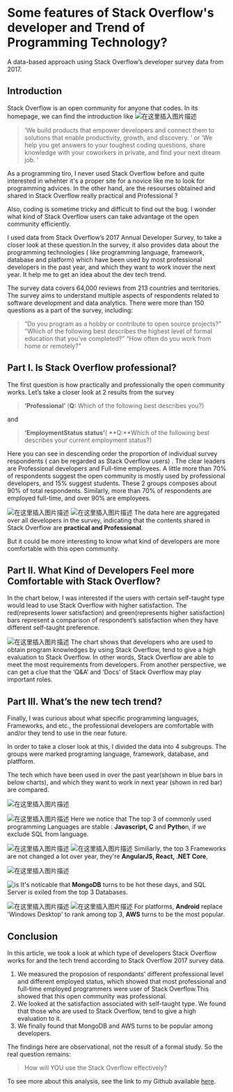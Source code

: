 # Some features of Stack Overflow's developer and Trend of Programming Technology?
   A data-based approach using Stack Overflow’s developer survey data from 2017.


## Introduction
  Stack Overflow is an open community for anyone that codes. In its homepage, we can find the introduction like 
![在这里插入图片描述](https://img-blog.csdnimg.cn/20201219104812665.png)

> ’We build products that empower developers and connect them to solutions that enable productivity, growth, and discovery. ’  or  ‘We help you get answers to your toughest coding questions, share knowledge with your coworkers in private, and find your next dream job. ’
  
As a programming tiro, I never used  Stack Overflow before and quite interested in whehter it's a proper site for a novice like me to look for programming advices. In the other hand, are the resourses obtained and shared in Stack Overflow really practical and Professional ?

Also, coding is sometime tricky and difficult to find out the bug. I wonder what kind of Stack Overflow users can take advantage ot the open community efficiently. 

I used data from Stack Overflow’s 2017 Annual Developer Survey, to take a closer look at these question.In  the survey, it also provides data about the programming  technologies ( like programming language, framework, database and platform) which have been used by  most professional developers  in the past year​, and which they ​want​ to work in ​over the next year. It help me to get an idea about the dev tech trend.	
	
The survey data covers 64,000 reviews from 213 countries and territories. The survey aims to understand multiple aspects of respondents related to software development and data analytics. There were more than 150 questions as a part of the survey, including:

> “Do you program as a hobby or contribute to open source projects?”
“Which of the following best describes the highest level of formal education that you’ve completed?”
“How often do you work from home or remotely?”

## Part I. Is Stack Overflow professional?

The first question is how practically and professionally the open community works. Let’s take a closer look at 2 results from the survey 

> **‘Professional’** (**Q:** Which of the following best describes you?)

 and 
> **‘EmploymentStatus status’**( **Q:**Which of the following best describes your current employment status?)
> 
Here you can see in descending order the proportion of individual survey respondents ( can be regarded as Stack Overflow users) . The clear leaders are Professional developers and Full-time employees.
A little more than 70% of respondents suggest the open community is mostly used by professional developers, and 15% suggest students. These 2 groups composes about 90% of total respondents. Similarly, more than 70% of respondents are employed full-time, and over 90% are employees.

![在这里插入图片描述](https://img-blog.csdnimg.cn/20201219105646347.png?x-oss-process=image/watermark,type_ZmFuZ3poZW5naGVpdGk,shadow_10,text_aHR0cHM6Ly9ibG9nLmNzZG4ubmV0L1FpYW5NZW5nMjAyMA==,size_16,color_FFFFFF,t_70)
![在这里插入图片描述](https://img-blog.csdnimg.cn/20201219125735121.png?x-oss-process=image/watermark,type_ZmFuZ3poZW5naGVpdGk,shadow_10,text_aHR0cHM6Ly9ibG9nLmNzZG4ubmV0L1FpYW5NZW5nMjAyMA==,size_16,color_FFFFFF,t_70)
The data here are aggregated over all developers in the survey,  indicating that the contents shared in Stack Overflow are **practical and Professional**.

But it could be more interesting to know what kind of developers are more comfortable with this open community.

 

## Part II. What Kind of Developers Feel more Comfortable with Stack Overflow?

 
In the chart below, I was interested if the users with certain self-taught type would lead to use Stack Overflow with higher satisfaction. The red(represents  lower satisfaction) and green(represents higher satisfaction) bars represent a comparison of respondent’s satisfaction when they have different self-taught preference.

![在这里插入图片描述](https://img-blog.csdnimg.cn/20201219130303601.png?x-oss-process=image/watermark,type_ZmFuZ3poZW5naGVpdGk,shadow_10,text_aHR0cHM6Ly9ibG9nLmNzZG4ubmV0L1FpYW5NZW5nMjAyMA==,size_16,color_FFFFFF,t_70)
The chart shows that developers who are used to obtain program knowledges by using Stack Overflow, tend to give a high evaluation to  Stack Overflow. In other words, Stack Overflow are able to meet the most requirements from developers. From another perspective, we can get a clue that  the ‘Q&A’ and ‘Docs’ of Stack Overflow may play important roles.

## Part III. What’s the new tech trend?

Finally, I was curious about  what specific programming languages, Frameworks, and etc., the professional developers  are comfortable with and/or they tend to use in the near future.

In order to take a closer look at this, I divided the data into 4 subgroups. The groups were marked programing language, framework, database, and platfform. 

The tech which have been used in ​over the past year(shown in blue bars in below charts)​, and which they ​want​ to work in ​next year (shown in red bar) are compared. 

![在这里插入图片描述](https://img-blog.csdnimg.cn/20201219131801289.png?x-oss-process=image/watermark,type_ZmFuZ3poZW5naGVpdGk,shadow_10,text_aHR0cHM6Ly9ibG9nLmNzZG4ubmV0L1FpYW5NZW5nMjAyMA==,size_16,color_FFFFFF,t_70)

![在这里插入图片描述](https://img-blog.csdnimg.cn/20201219131815774.png?x-oss-process=image/watermark,type_ZmFuZ3poZW5naGVpdGk,shadow_10,text_aHR0cHM6Ly9ibG9nLmNzZG4ubmV0L1FpYW5NZW5nMjAyMA==,size_16,color_FFFFFF,t_70)
Here we notice that The top 3 of commonly used programming Languages are stable : **Javascript, C** and **Pytho**n, if we exclude SQL from language.

![在这里插入图片描述](https://img-blog.csdnimg.cn/20201219132353998.png?x-oss-process=image/watermark,type_ZmFuZ3poZW5naGVpdGk,shadow_10,text_aHR0cHM6Ly9ibG9nLmNzZG4ubmV0L1FpYW5NZW5nMjAyMA==,size_16,color_FFFFFF,t_70)
![在这里插入图片描述](https://img-blog.csdnimg.cn/20201219132402412.png?x-oss-process=image/watermark,type_ZmFuZ3poZW5naGVpdGk,shadow_10,text_aHR0cHM6Ly9ibG9nLmNzZG4ubmV0L1FpYW5NZW5nMjAyMA==,size_16,color_FFFFFF,t_70)
Similiarly, the top 3 Frameworks are not changed a lot over year, they're **AngularJS, React, .NET Core**,

![在这里插入图片描述](https://img-blog.csdnimg.cn/20201219132653352.png?x-oss-process=image/watermark,type_ZmFuZ3poZW5naGVpdGk,shadow_10,text_aHR0cHM6Ly9ibG9nLmNzZG4ubmV0L1FpYW5NZW5nMjAyMA==,size_16,color_FFFFFF,t_70)


![is ](https://img-blog.csdnimg.cn/20201219132722199.png?x-oss-process=image/watermark,type_ZmFuZ3poZW5naGVpdGk,shadow_10,text_aHR0cHM6Ly9ibG9nLmNzZG4ubmV0L1FpYW5NZW5nMjAyMA==,size_16,color_FFFFFF,t_70)
It's noticable that **MongoDB** turns to be hot these days, and SQL Server is exiled from the top 3 Databases.

![在这里插入图片描述](https://img-blog.csdnimg.cn/20201219133038210.png?x-oss-process=image/watermark,type_ZmFuZ3poZW5naGVpdGk,shadow_10,text_aHR0cHM6Ly9ibG9nLmNzZG4ubmV0L1FpYW5NZW5nMjAyMA==,size_16,color_FFFFFF,t_70)
![在这里插入图片描述](https://img-blog.csdnimg.cn/20201219133053146.png?x-oss-process=image/watermark,type_ZmFuZ3poZW5naGVpdGk,shadow_10,text_aHR0cHM6Ly9ibG9nLmNzZG4ubmV0L1FpYW5NZW5nMjAyMA==,size_16,color_FFFFFF,t_70)
For platforms, **Android** replace 'Windows Desktop' to rank among top 3, **AWS** turns to be the most popular.  

## Conclusion

In this article, we took a look at which type of developers Stack Overflow works for and the tech trend  according to Stack Overflow 2017 survey data.

 1. We measured the proposion of respondants' different professional level and different employed status,  which showed that most professional and full-time employed programmers were user of Stack Overflow.This showed that this open community was professional.
 2. We looked at the satisfaction associated with self-taught type. We found that those who are used to Stack Overflow, tend to give a high evaluation to it.
 3. We finally found that MongoDB and AWS turns to be popular among developers.
 
The findings here are observational, not the result of a formal study. So the real question remains:

> How will YOU use the Stack Overflow effectively?

To see more about this analysis, see the link to my Github available [here](https://github.com/QianM2020/DS_CRISP-DM-on-Stack-Overflow-Survey).


